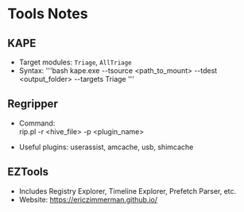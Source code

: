 # Tools Notes

## KAPE
- Target modules: `Triage`, `AllTriage`
- Syntax:
'''bash
kape.exe --tsource <path_to_mount> --tdest <output_folder> --targets Triage '''


## Regripper
- Command:  
rip.pl -r <hive_file> -p <plugin_name>

- Useful plugins: userassist, amcache, usb, shimcache

## EZTools
- Includes Registry Explorer, Timeline Explorer, Prefetch Parser, etc.
- Website: https://ericzimmerman.github.io/
